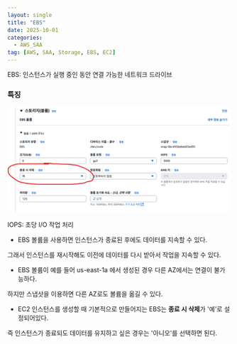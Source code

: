 ```yaml
---
layout: single
title: "EBS"
date: 2025-10-01
categories:
  - AWS_SAA
tag: [AWS, SAA, Storage, EBS, EC2]
---
```


EBS: 인스턴스가 실행 중인 동안 연결 가능한 네트워크 드라이브

### 특징

![EBS](/스샷%20자료실/EBS/1.png)

IOPS: 초당 I/O 작업 처리

* EBS 볼륨을 사용하면 인스턴스가 종료된 후에도 데이터를 지속할 수 있다.

그래서 인스턴스를 재시작해도 이전에 데이터를 다시 받아서 작업을 지속할 수 있다.

* EBS 볼륨이 예를 들어 us-east-1a 에서 생성된 경우 다른 AZ에서는 연결이 불가능하다.

하지만 스냅샷을 이용하면 다른 AZ로도 볼륨을 옮길 수 있다.

* EC2 인스턴스를 생성할 때 기본적으로 만들어지는 EBS는 **종료 시 삭제**가 '예'로 설정되어있다.

즉 인스턴스가 종료되도 데이터를 유지하고 싶은 경우는 '아니오'를 선택하면 된다.


